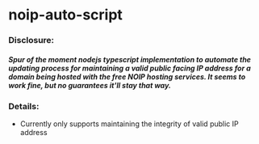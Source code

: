 # noip-auto-script

### Disclosure:
#### _Spur of the moment nodejs typescript implementation to automate the updating process for maintaining a valid public facing IP address for a domain being hosted with the free NOIP hosting services. It seems to work fine, but no guarantees it'll stay that way._

### Details:
*  Currently only supports maintaining the integrity of valid public IP address
